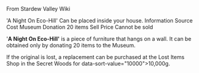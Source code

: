 From Stardew Valley Wiki

'A Night On Eco-Hill' Can be placed inside your house. Information Source Cost Museum Donation 20 items Sell Price Cannot be sold

'**A Night On Eco-Hill'** is a piece of furniture that hangs on a wall. It can be obtained only by donating 20 items to the Museum.

If the original is lost, a replacement can be purchased at the Lost Items Shop in the Secret Woods for data-sort-value="10000"&gt;10,000g.